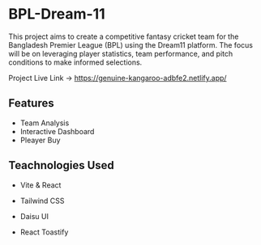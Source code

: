 
# BPL-Dream-11

This project aims to create a competitive fantasy cricket team for the Bangladesh Premier League (BPL) using the Dream11 platform. The focus will be on leveraging player statistics, team performance, and pitch conditions to make informed selections.

Project Live Link -> https://genuine-kangaroo-adbfe2.netlify.app/
## Features

- Team Analysis
- Interactive Dashboard
- Pleayer Buy 




## Teachnologies Used

- Vite & React

- Tailwind CSS

- Daisu UI

- React Toastify


